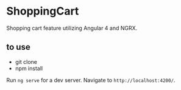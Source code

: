 # ShoppingCart

Shopping cart feature utilizing Angular 4 and NGRX.

## to use
* git clone
* npm install 

Run `ng serve` for a dev server. Navigate to `http://localhost:4200/`. 
